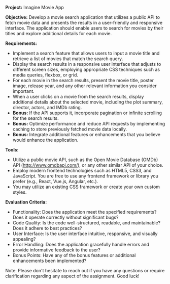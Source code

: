 **Project:** Imagine Movie App

**Objective:**
Develop a movie search application that utilizes a public API to fetch movie data and presents the results in a user-friendly and responsive interface. The application should enable users to search for movies by their titles and explore additional details for each movie.

**Requirements:**

- Implement a search feature that allows users to input a movie title and retrieve a list of movies that match the search query.
- Display the search results in a responsive user interface that adjusts to different screen sizes, employing appropriate CSS techniques such as media queries, flexbox, or grid.
- For each movie in the search results, present the movie title, poster image, release year, and any other relevant information you consider important.
- When a user clicks on a movie from the search results, display additional details about the selected movie, including the plot summary, director, actors, and IMDb rating.
- **Bonus:** If the API supports it, incorporate pagination or infinite scrolling for the search results.
- **Bonus:** Optimize performance and reduce API requests by implementing caching to store previously fetched movie data locally.
- **Bonus:** Integrate additional features or enhancements that you believe would enhance the application.

**Tools:**

- Utilize a public movie API, such as the Open Movie Database (OMDb) API (http://www.omdbapi.com/), or any other similar API of your choice.
- Employ modern frontend technologies such as HTML5, CSS3, and JavaScript. You are free to use any frontend framework or library you prefer (e.g., React, Vue.js, Angular, etc.).
- You may utilize an existing CSS framework or create your own custom styles.

**Evaluation Criteria:**

- Functionality: Does the application meet the specified requirements? Does it operate correctly without significant bugs?
- Code Quality: Is the code well-structured, readable, and maintainable? Does it adhere to best practices?
- User Interface: Is the user interface intuitive, responsive, and visually appealing?
- Error Handling: Does the application gracefully handle errors and provide informative feedback to the user?
- Bonus Points: Have any of the bonus features or additional enhancements been implemented?

Note: Please don't hesitate to reach out if you have any questions or require clarification regarding any aspect of the assignment. Good luck!
